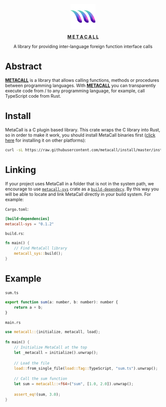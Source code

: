 <div align="center">
  <a href="https://metacall.io" target="_blank"><img src="https://raw.githubusercontent.com/metacall/core/master/deploy/images/logo.png" alt="M E T A C A L L" style="max-width:100%; margin: 0 auto;" width="80" height="80">
  <p><b>M E T A C A L L</b></p></a>
  <p>A library for providing inter-language foreign function interface calls</p>
</div>

# Abstract

**[METACALL](https://github.com/metacall/core)** is a library that allows calling functions, methods or procedures between programming languages. With **[METACALL](https://github.com/metacall/core)** you can transparently execute code from / to any programming language, for example, call TypeScript code from Rust.

# Install

MetaCall is a C plugin based library. This crate wraps the C library into Rust, so in order to make it work, you should install MetaCall binaries first ([click here](https://github.com/metacall/install) for installing it on other platforms):
``` sh
curl -sL https://raw.githubusercontent.com/metacall/install/master/install.sh | sh
```

# Linking

If your project uses MetaCall in a folder that is not in the system path, we encourage to use [`metacall-sys`](https://crates.io/crates/metacall-sys) crate as a [`build-dependecy`](https://doc.rust-lang.org/cargo/reference/specifying-dependencies.html#build-dependencies). By this way you will be able to locate and link MetaCall directly in your build system. For example:

`Cargo.toml`:
```toml
[build-dependencies]
metacall-sys = "0.1.2"
```

`build.rs`:
```rust
fn main() {
    // Find MetaCall library
    metacall_sys::build();
}
```

# Example

`sum.ts`
``` javascript
export function sum(a: number, b: number): number {
	return a + b;
}
```

`main.rs`
``` rust
use metacall::{initialize, metacall, load};

fn main() {
    // Initialize MetaCall at the top
    let _metacall = initialize().unwrap();
     
    // Load the file
    load::from_single_file(load::Tag::TypeScript, "sum.ts").unwrap();

    // Call the sum function
    let sum = metacall::<f64>("sum", [1.0, 2.0]).unwrap();

    assert_eq!(sum, 3.0);
}
```
